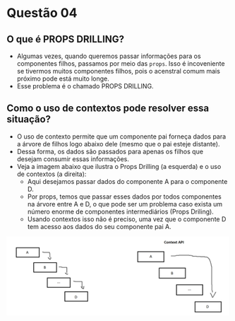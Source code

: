 # Questão 04

## O que é PROPS DRILLING?

- Algumas vezes, quando queremos passar informações para os componentes filhos, passamos por meio das `props`. Isso é incoveniente se tivermos muitos componentes filhos, pois o acenstral comum mais próximo pode está muito longe.
- Esse problema é o chamado PROPS DRILLING.

## Como o uso de contextos pode resolver essa situação?  

- O uso de contexto permite que um componente pai forneça dados para a árvore de filhos logo abaixo dele (mesmo que o pai esteje distante).  
- Dessa forma, os dados são passados para apenas os filhos que desejam consumir essas informações.  
- Veja a imagem abaixo que ilustra o Props Drilling (a esquerda) e o uso de contextos (a direita):
  - Aqui desejamos passar dados do componente A para o componente D.
  - Por props, temos que passar esses dados por todos componentes na árvore entre A e D, o que pode ser um problema caso exista um número enorme de componentes intermediários (Props Driling).
  - Usando contextos isso não é preciso, uma vez que o componente D tem acesso aos dados do seu componente pai A.  

<div>
    <img src="../../assets/Q4.png"/>
</div>
